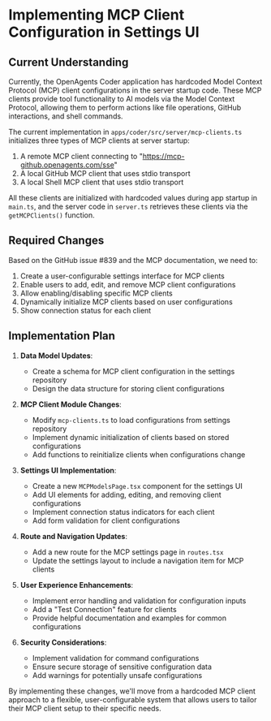 # Implementing MCP Client Configuration in Settings UI

## Current Understanding

Currently, the OpenAgents Coder application has hardcoded Model Context Protocol (MCP) client configurations in the server startup code. These MCP clients provide tool functionality to AI models via the Model Context Protocol, allowing them to perform actions like file operations, GitHub interactions, and shell commands.

The current implementation in `apps/coder/src/server/mcp-clients.ts` initializes three types of MCP clients at server startup:
1. A remote MCP client connecting to "https://mcp-github.openagents.com/sse"
2. A local GitHub MCP client that uses stdio transport
3. A local Shell MCP client that uses stdio transport

All these clients are initialized with hardcoded values during app startup in `main.ts`, and the server code in `server.ts` retrieves these clients via the `getMCPClients()` function.

## Required Changes

Based on the GitHub issue #839 and the MCP documentation, we need to:

1. Create a user-configurable settings interface for MCP clients
2. Enable users to add, edit, and remove MCP client configurations
3. Allow enabling/disabling specific MCP clients
4. Dynamically initialize MCP clients based on user configurations
5. Show connection status for each client

## Implementation Plan

1. **Data Model Updates**:
   - Create a schema for MCP client configuration in the settings repository
   - Design the data structure for storing client configurations

2. **MCP Client Module Changes**:
   - Modify `mcp-clients.ts` to load configurations from settings repository
   - Implement dynamic initialization of clients based on stored configurations
   - Add functions to reinitialize clients when configurations change

3. **Settings UI Implementation**:
   - Create a new `MCPModelsPage.tsx` component for the settings UI
   - Add UI elements for adding, editing, and removing client configurations
   - Implement connection status indicators for each client
   - Add form validation for client configurations

4. **Route and Navigation Updates**:
   - Add a new route for the MCP settings page in `routes.tsx`
   - Update the settings layout to include a navigation item for MCP clients

5. **User Experience Enhancements**:
   - Implement error handling and validation for configuration inputs
   - Add a "Test Connection" feature for clients
   - Provide helpful documentation and examples for common configurations

6. **Security Considerations**:
   - Implement validation for command configurations
   - Ensure secure storage of sensitive configuration data
   - Add warnings for potentially unsafe configurations

By implementing these changes, we'll move from a hardcoded MCP client approach to a flexible, user-configurable system that allows users to tailor their MCP client setup to their specific needs.